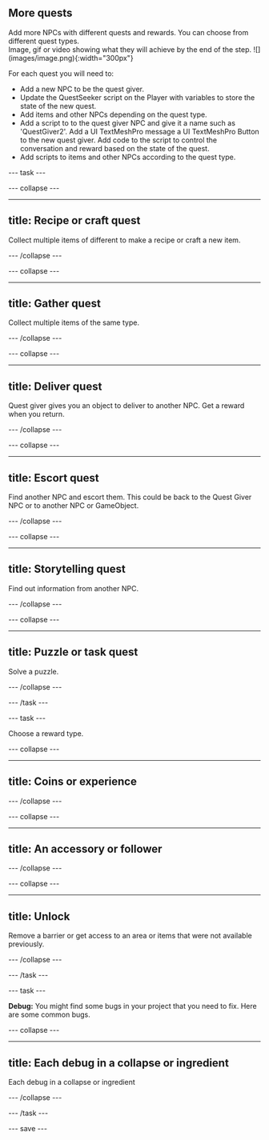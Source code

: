 ## More quests

<div style="display: flex; flex-wrap: wrap">
<div style="flex-basis: 200px; flex-grow: 1; margin-right: 15px;">
Add more NPCs with different quests and rewards. You can choose from different quest types.  
</div>
<div>
Image, gif or video showing what they will achieve by the end of the step. ![](images/image.png){:width="300px"}
</div>
</div>

For each quest you will need to:
+ Add a new NPC to be the quest giver. 
+ Update the QuestSeeker script on the Player with variables to store the state of the new quest.
+ Add items and other NPCs depending on the quest type. 
+ Add a script to to the quest giver NPC and give it a name such as 'QuestGiver2'. Add a UI TextMeshPro message a UI TextMeshPro Button to the new quest giver. Add code to the script to control the conversation and reward based on the state of the quest.
+ Add scripts to items and other NPCs according to the quest type.


--- task ---

--- collapse ---

---
title: Recipe or craft quest
---

Collect multiple items of different to make a recipe or craft a new item. 

--- /collapse ---

--- collapse ---

---
title: Gather quest
---

Collect multiple items of the same type. 

--- /collapse ---

--- collapse ---

---
title: Deliver quest
---

Quest giver gives you an object to deliver to another NPC. Get a reward when you return.

--- /collapse ---

--- collapse ---

---
title: Escort quest
---

Find another NPC and escort them. This could be back to the Quest Giver NPC or to another NPC or GameObject. 

--- /collapse ---

--- collapse ---

---
title: Storytelling quest
---

Find out information from another NPC.

--- /collapse ---

--- collapse ---

---
title: Puzzle or task quest
---

Solve a puzzle. 

--- /collapse ---

--- /task ---

--- task ---

Choose a reward type. 

--- collapse ---

---
title: Coins or experience
---



--- /collapse ---

--- collapse ---

---
title: An accessory or follower
---



--- /collapse ---

--- collapse ---

---
title: Unlock
---

Remove a barrier or get access to an area or items that were not available previously. 

--- /collapse ---


--- /task ---

--- task ---

**Debug:** You might find some bugs in your project that you need to fix. Here are some common bugs.

--- collapse ---

---
title: Each debug in a collapse or ingredient
---

Each debug in a collapse or ingredient

--- /collapse ---

--- /task ---

--- save ---
